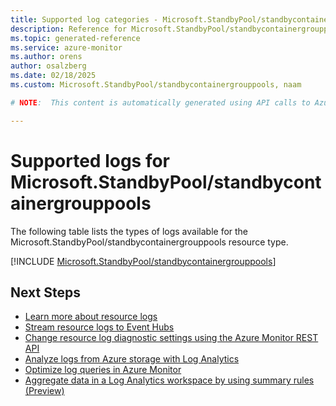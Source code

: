 ```yaml
---
title: Supported log categories - Microsoft.StandbyPool/standbycontainergrouppools
description: Reference for Microsoft.StandbyPool/standbycontainergrouppools in Azure Monitor Logs.
ms.topic: generated-reference
ms.service: azure-monitor
ms.author: orens
author: osalzberg
ms.date: 02/18/2025
ms.custom: Microsoft.StandbyPool/standbycontainergrouppools, naam

# NOTE:  This content is automatically generated using API calls to Azure. Any edits made on these files will be overwritten in the next run of the script. 

---
```





# Supported logs for Microsoft.StandbyPool/standbycontainergrouppools  
The following table lists the types of logs available for the Microsoft.StandbyPool/standbycontainergrouppools resource type.
  

  
[!INCLUDE [Microsoft.StandbyPool/standbycontainergrouppools](~/reusable-content/ce-skilling/azure/includes/azure-monitor/reference/logs/microsoft-standbypool-standbycontainergrouppools-logs-include.md)]  
  

## Next Steps

* [Learn more about resource logs](/azure/azure-monitor/essentials/platform-logs-overview)
* [Stream resource logs to Event Hubs](/azure/azure-monitor/essentials/resource-logs#send-to-azure-event-hubs)
* [Change resource log diagnostic settings using the Azure Monitor REST API](/rest/api/monitor/diagnosticsettings)
* [Analyze logs from Azure storage with Log Analytics](/azure/azure-monitor/essentials/resource-logs#send-to-log-analytics-workspace)
* [Optimize log queries in Azure Monitor](/azure/azure-monitor/logs/query-optimization)
* [Aggregate data in a Log Analytics workspace by using summary rules (Preview)](/azure/azure-monitor/logs/summary-rules)